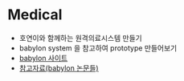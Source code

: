 # Medical
* 호연이와 함께하는 원격의료시스템 만들기
* babylon system 을 참고하여 prototype 만들어보기
* [babylon 사이트](https://www.babylonhealth.com/)
* [참고자료(babylon 논문들)](https://www.babylonhealth.com/ai/peer-reviewed-research)
